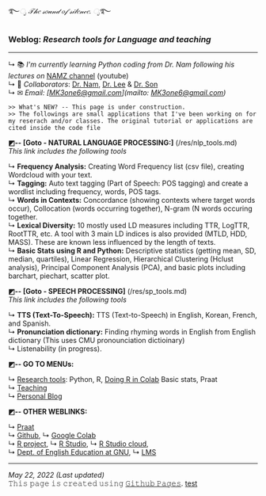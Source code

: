 ࿐*ೃ 𝒯𝒽𝑒 𝓈𝑜𝓊𝓃𝒹 𝑜𝒻 𝓈𝒾𝓁𝑒𝓃𝒸𝑒. ೃ*࿐  
### Weblog: _Research tools for Language and teaching_
---  

↳ 📚 _I'm currently learning Python coding from Dr. Nam following his lectures on_ [NAMZ channel](https://www.youtube.com/channel/UCKHB0ZiTVk8qUdqhVtnCUrA/featured) (youtube)   
↳ 👥 _Collaborators_: [Dr. Nam](https://github.com/hsnam95), [Dr. Lee](https://github.com/junkyuhufs) & [Dr. Son](https://github.com/ms624atyale)  
↳ ✉ _Email: [MK3one6@gmail.com](mailto: MK3one6@gmail.com)_  
 
~~~
>> What's NEW? -- This page is under construction. 
>> The followings are small applications that I've been working on for my reserach and/or classes. The original tutorial or applications are cited inside the code file  
~~~

**◩-- [Goto - NATURAL LANGUAGE PROCESSING:]** (/res/nlp_tools.md)  
_This link includes the following tools_     

↳ **Frequency Analysis:** Creating Word Frequency list (csv file), creating Wordcloud with your text.   
↳ **Tagging:** Auto text tagging (Part of Speech: POS tagging) and create a wordlist including frequency, words, POS tags.   
↳ **Words in Contexts:** Concordance (showing contexts where target words occur), Collocation (words occurring together), N-gram (N words occuring together.  
↳ **Lexical Diversity:** 10 mostly used LD measures including TTR, LogTTR, RootTTR, etc. A tool with 3 main LD indices is also provided (MTLD, HDD, MASS). These are known less influenced by the length of texts.   
↳ **Basic Stats using R and Python:** Descriptive statistics (getting mean, SD, median, quartiles), Linear Regression, Hierarchical Clustering (Hclust analysis), Principal Component Analysis (PCA), and basic plots including barchart, piechart, scatter plot.   


**◩-- [Goto - SPEECH PROCESSING]** (/res/sp_tools.md)   
_This link includes the following tools_   

↳ **TTS (Text-To-Speech):** TTS (Text-to-Speech) in English, Korean, French, and Spanish.  
↳ **Pronunciation dictionary:** Finding rhyming words in English from English dictionary (This uses CMU pronounciation dictioinary)  
↳ Listenability (in progress).  

**◩-- GO TO MENUs:**   
  
↳ [Research tools](/res/tools.md): Python, R, [Doing R in Colab](https://github.com/MK316/R_intro/blob/eaa0a0dc0738be31d6bd5958bab88beade1b90cd/01_How_to_do_R_in_colab.ipynb) Basic stats, Praat  
↳ [Teaching](/res/teaching.md)  
↳ [Personal Blog](/blog/blogmain.md)  

**◩-- OTHER WEBLINKS:**  

↳ [Praat](https://www.fon.hum.uva.nl/praat/)   
↳ [Github](https://www.github.com/), ↳ [Google Colab](https://colab.research.google.com/)  
↳ [R project](https://www.r-project.org/), ↳ [R Studio](https://www.rstudio.com/), ↳ [R Studio cloud](https://rstudio.cloud/),  
↳ [Dept. of English Education at GNU](https://englishedu.gnu.ac.kr), ↳ [LMS](https://rec.ac.kr/gnu)  
    

  
---
_May 22, 2022 (Last updated)_   
𝚃𝚑𝚒𝚜 𝚙𝚊𝚐𝚎 𝚒𝚜 𝚌𝚛𝚎𝚊𝚝𝚎𝚍 𝚞𝚜𝚒𝚗𝚐 [𝙶𝚒𝚝𝚑𝚞𝚋 𝙿𝚊𝚐𝚎𝚜](https://pages.github.com).
[test](/blog/test.md)
